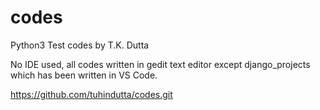 # codes

Python3 Test codes by T.K. Dutta

No IDE used, all codes written in gedit text editor except django_projects which has been written in VS Code.

https://github.com/tuhindutta/codes.git
